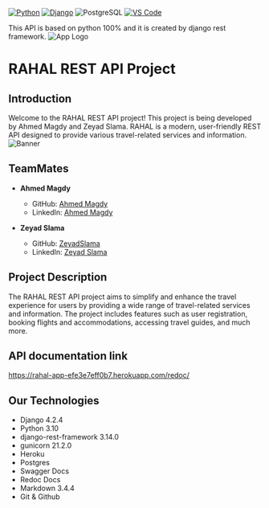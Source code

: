 [![Python](https://img.shields.io/badge/Python-FFD43B?style=for-the-badge&logo=python&logoColor=blue)](https://www.youtube.com/channel/UCKspdO30Fea8ZCxwg-0svOg)
[![Django](https://img.shields.io/badge/djangorest-ff1709?style=for-the-badge&logo=django&logoColor=white)](https://code.visualstudio.com/download)
![PostgreSQL](https://img.shields.io/badge/PostgreSQL-316192?style=for-the-badge&logo=postgresql&logoColor=white)
[![VS Code](https://img.shields.io/badge/Visual_Studio_Code-0078D4?style=for-the-badge&logo=visual%20studio%20code&logoColor=white)](https://code.visualstudio.com/download)

This API is based on python 100% and it is created by django rest framework.
![App Logo](https://sevenquality.com/wp-content/uploads/2023/09/playstore-e1694134482705.png)

# RAHAL REST API Project

## Introduction

Welcome to the RAHAL REST API project! This project is being developed by Ahmed Magdy and Zeyad Slama. RAHAL is a modern, user-friendly REST API designed to provide various travel-related services and information.
![Banner](https://sevenquality.com/wp-content/uploads/2023/09/Banner.png)


## TeamMates

- **Ahmed Magdy**
  - GitHub: [Ahmed Magdy](https://github.com/AhmedDR200)
  - LinkedIn: [Ahmed Magdy](https://www.linkedin.com/in/%D9%90%D9%90ahmedmagdy41/)

- **Zeyad Slama**
  - GitHub: [ZeyadSlama](https://github.com/Demo-23home)
  - LinkedIn: [Zeyad Slama](https://www.linkedin.com/in/demo-23home/)

## Project Description

The RAHAL REST API project aims to simplify and enhance the travel experience for users by providing a wide range of travel-related services and information. The project includes features such as user registration, booking flights and accommodations, accessing travel guides, and much more. 


## API documentation link

https://rahal-app-efe3e7eff0b7.herokuapp.com/redoc/


## Our Technologies

- Django 4.2.4
- Python 3.10
- django-rest-framework 3.14.0
- gunicorn 21.2.0
- Heroku
- Postgres
- Swagger Docs
- Redoc Docs
- Markdown 3.4.4
- Git & Github
